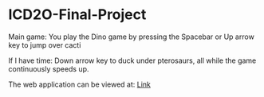 # ICD2O-Final-Project

Main game: You play the Dino game by pressing the Spacebar or Up arrow key to jump over cacti

If I have time: Down arrow key to duck under pterosaurs, all while the game continuously speeds up.

The web application can be viewed at: [Link](https://mths-icd2o-1-2024.github.io/ICD2O-Final-Project-peter.zerbinos/) 
